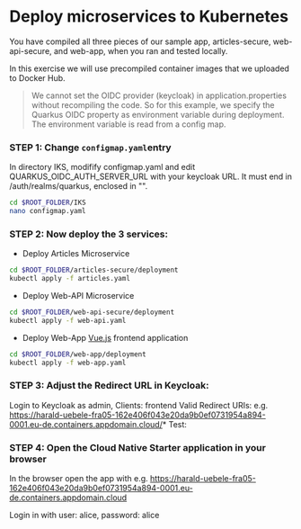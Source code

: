# Deploy microservices to Kubernetes

You have compiled all three pieces of our sample app, articles-secure, web-api-secure, and web-app, when you ran and tested locally.

In this exercise we will use precompiled container images that we uploaded to Docker Hub.

> We cannot set the OIDC provider (keycloak) in application.properties without recompiling the code. So for this example, we specify the Quarkus OIDC property as environment variable during deployment. The environment variable is read from a config map. 

### STEP 1: Change `configmap.yaml`entry

In directory IKS, modifify configmap.yaml and edit QUARKUS_OIDC_AUTH_SERVER_URL with your keycloak URL. It must end in /auth/realms/quarkus, enclosed in "".

```sh
cd $ROOT_FOLDER/IKS
nano configmap.yaml
```

### STEP 2: Now deploy the 3 services:

* Deploy Articles Microservice

```sh
cd $ROOT_FOLDER/articles-secure/deployment
kubectl apply -f articles.yaml
```

* Deploy Web-API Microservice

```sh
cd $ROOT_FOLDER/web-api-secure/deployment
kubectl apply -f web-api.yaml
```

* Deploy Web-App [Vue.js](https://vuejs.org/) frontend application

```sh
cd $ROOT_FOLDER/web-app/deployment
kubectl apply -f web-app.yaml
```

### STEP 3: Adjust the Redirect URL in Keycloak:

Login to Keycloak as admin, Clients: frontend Valid Redirect URIs: e.g. https://harald-uebele-fra05-162e406f043e20da9b0ef0731954a894-0001.eu-de.containers.appdomain.cloud/*
Test:

### STEP 4: Open the Cloud Native Starter application in your browser

In the browser open the app with e.g. https://harald-uebele-fra05-162e406f043e20da9b0ef0731954a894-0001.eu-de.containers.appdomain.cloud

Login in with user: alice, password: alice